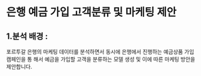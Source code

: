 # 은행 예금 가입 고객분류 및 마케팅 제안
## 1.분석 배경 :
포르투갈 은행의 마케팅 데이터를 분석하면서 동시에 은행에서 진행하는 예금상품 가입 캠페인을 통
해서 예금을 가입할 고객을 분류하는 모델 생성 및 이에 따른 마케팅 방안을 제안합니다.
